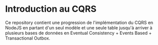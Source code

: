 # Introduction au CQRS

Ce repository contient une progression de l'implémentation du CQRS en NodeJS en partant d'un seul modèle et une seule table
jusqu'à arriver à plusieurs bases de données en Eventual Consistency + Events Based + Transactional Outbox.